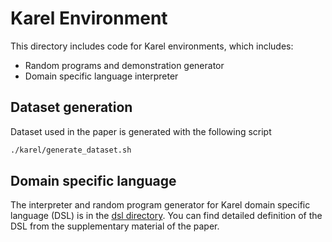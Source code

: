 # Karel Environment

This directory includes code for Karel environments, which includes:
- Random programs and demonstration generator
- Domain specific language interpreter

## Dataset generation
Dataset used in the paper is generated with the following script
```bash
./karel/generate_dataset.sh
```
## Domain specific language
The interpreter and random program generator for Karel domain specific language (DSL) is in the [dsl directory](./dsl).
You can find detailed definition of the DSL from the supplementary material of the paper.
